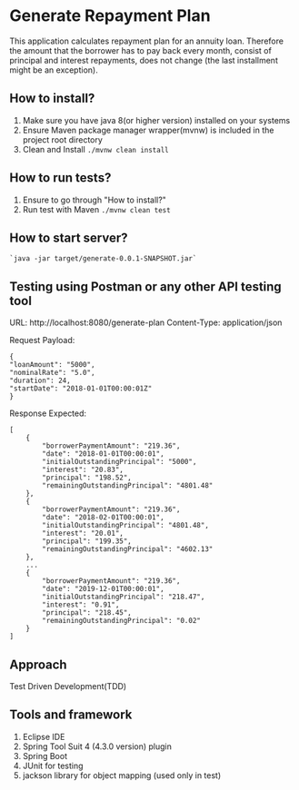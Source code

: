 # Generate Repayment Plan

This application calculates repayment plan for an annuity loan. Therefore the amount that the borrower has to pay back every month, consist of principal and interest repayments, does not change (the last installment might be an exception).

## How to install?
1. Make sure you have java 8(or higher version) installed on your systems
2. Ensure Maven package manager wrapper(mvnw) is included in the project root directory
3. Clean and Install
	`./mvnw clean install`

## How to run tests?
1. Ensure to go through "How to install?"
2. Run test with Maven
	`./mvnw clean test` 

## How to start server?
	`java -jar target/generate-0.0.1-SNAPSHOT.jar`
	
## Testing using Postman or any other API testing tool
URL: http://localhost:8080/generate-plan
Content-Type: application/json

Request Payload:
```
{
"loanAmount": "5000", 
"nominalRate": "5.0",
"duration": 24,
"startDate": "2018-01-01T00:00:01Z"
}
```

Response Expected:
```
[
    {
        "borrowerPaymentAmount": "219.36",
        "date": "2018-01-01T00:00:01",
        "initialOutstandingPrincipal": "5000",
        "interest": "20.83",
        "principal": "198.52",
        "remainingOutstandingPrincipal": "4801.48"
    },
    {
        "borrowerPaymentAmount": "219.36",
        "date": "2018-02-01T00:00:01",
        "initialOutstandingPrincipal": "4801.48",
        "interest": "20.01",
        "principal": "199.35",
        "remainingOutstandingPrincipal": "4602.13"
    },
    ...
    {
        "borrowerPaymentAmount": "219.36",
        "date": "2019-12-01T00:00:01",
        "initialOutstandingPrincipal": "218.47",
        "interest": "0.91",
        "principal": "218.45",
        "remainingOutstandingPrincipal": "0.02"
    }
] 
```

## Approach
Test Driven Development(TDD)

## Tools and framework
1. Eclipse IDE
2. Spring Tool Suit 4 (4.3.0 version) plugin
3. Spring Boot
4. JUnit for testing
5. jackson library for object mapping (used only in test)